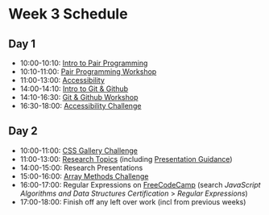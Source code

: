 # Week 3 Schedule

## Day 1
- 10:00-10:10: [Intro to Pair Programming](https://docs.google.com/presentation/d/14kmpoeJ4PhkvQ8N4tDcx0Fa0KUE4Qr-V4wWSLqiT074/edit#slide=id.p1)
- 10:10-11:00: [Pair Programming Workshop](https://github.com/foundersandcoders/master-reference/blob/master/coursebook/week-1/pair-programming.md)
- 11:00-13:00: [Accessibility](https://github.com/foundersandcoders/web-accessibility/)
- 14:00-14:10: [Intro to Git & Github](https://docs.google.com/presentation/d/1GeDNDxyzxQWlO2WLm8utDZsmq8kTyu7TrBv1pPrSy9g/edit#slide=id.g75dd0825ac_0_55)
- 14:10-16:30: [Git & Github Workshop](https://github.com/foundersandcoders/git-workflow-workshop-for-two)
- 16:30-18:00: [Accessibility Challenge](https://github.com/foundersandcoders/accessibility-challenge) 

## Day 2
- 10:00-11:00: [CSS Gallery Challenge](https://github.com/foundersandcoders/css-gallery-challenge)
- 11:00-13:00: [Research Topics](https://github.com/FACN7/master-reference/blob/master/coursebook/week-1/research-afternoon.md) (including [Presentation Guidance](https://github.com/FACN7/master-reference/blob/master/coursebook/week-1/presentation-guidance.md))  
- 14:00-15:00: Research Presentations
- 15:00-16:00: [Array Methods Challenge](https://github.com/facn5/array-methods) 
- 16:00-17:00: Regular Expressions on [FreeCodeCamp](https://www.freecodecamp.org/learn) (search *JavaScript Algorithms and Data Structures Certification* > *Regular Expressions*)
- 17:00-18:00: Finish off any left over work (incl from previous weeks)

